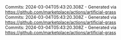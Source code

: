 Commits: 2024-03-04T05:43:20.308Z - Generated via https://github.com/marketplace/actions/artificial-grass
<br>
Commits: 2024-03-04T05:43:20.308Z - Generated via https://github.com/marketplace/actions/artificial-grass
<br>
Commits: 2024-03-04T05:43:20.308Z - Generated via https://github.com/marketplace/actions/artificial-grass
<br>

